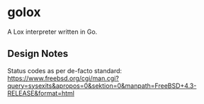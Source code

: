 # golox

A Lox interpreter written in Go.



## Design Notes

Status codes as per de-facto standard: https://www.freebsd.org/cgi/man.cgi?query=sysexits&apropos=0&sektion=0&manpath=FreeBSD+4.3-RELEASE&format=html


